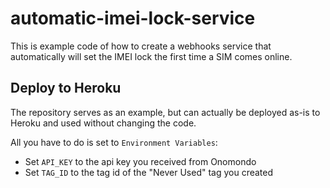 # automatic-imei-lock-service

This is example code of how to create a webhooks service that automatically will set the IMEI lock the first time a SIM comes online.

## Deploy to Heroku

The repository serves as an example, but can actually be deployed as-is to Heroku and used without changing the code.

All you have to do is set to `Environment Variables`:
* Set `API_KEY` to the api key you received from Onomondo
* Set `TAG_ID` to the tag id of the "Never Used" tag you created
